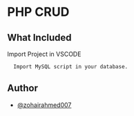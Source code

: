 
# PHP CRUD 



## What Included

Import Project in VSCODE 
```bash
  Import MySQL script in your database.
```
    
## Author

- [@zohairahmed007](https://www.github.com/zohairahmed007)
